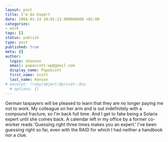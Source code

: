 ```yaml
---
layout: post
title: I'm An Expert
date: 2004-01-14 20:01:23.000000000 +01:00
categories:
- work
tags: []
status: publish
type: post
published: true
meta: {}
author:
  login: shanson
  email: papascott-wp@gmail.com
  display_name: PapaScott
  first_name: Scott
  last_name: Hanson
# excerpt: !ruby/object:Hpricot::Doc
  # options: {}
---
```

<p>German taxpayers will be pleased to learn that they are no longer paying me not to work. My colleague on her arm and is out indefinitely with a compound fracture, so I'm back full time. And I get to fake being a Solaris expert until she comes back. A calendar left in my office by a former co-worker reads 'Guessing right three times makes you an expert.' I've been guessing right so far, even with the RAID for which I had neither a handbook nor a clue.</p>
